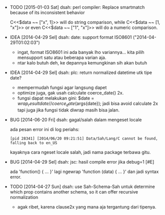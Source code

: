 * TODO [2015-01-03 Sat] dsah: perl compiler: Replace smartmatch because of its inconsistent behavior

  C<<$data ~~ ["x", 1]>> will do string comparison, while C<<$data ~~ [1, "x"]>>
  or even C<<$data ~~ ["1", "x"]>> will do a numeric comparison.

* IDEA [2014-04-29 Sel] dsah: date: support format ISO8601 ("2014-04-29T01:02:03")

  - ingat, format ISO8601 ini ada banyak lho variannya... kita pilih mensupport
    satu atau beberapa varian aja.
  - ntar kalo butuh deh, ke depannya kemungkinan sih akan butuh

* IDEA [2014-04-29 Sel] dsah: plc: return normalized datetime utk tipe date?

  - mempermudah fungsi agar langsung dapet
  - optimize juga, gak usah calculate coerce_date() 2x.
  - fungsi dapat melakukan gini: $date = $wrap_result{date} //
    coerce_date($args{date}); jadi bisa avoid calculate 2x tapi juga jika fungsi
    tidak diwrap masih bisa jalan.

* BUG [2014-06-20 Fri] dsah: gagal/salah dalam mengeset locale

  ada pesan error ini di log periahs:
  

      [pid 28341] [2014/06/20 09:21:51] Data/Sah/Lang/C cannot be found, falling back to en_US
  
  kayaknya cara ngeset locale salah, jadi nama package terbawa gitu.

* BUG [2014-04-29 Sel] dsah: jsc: hasil compile error jika debug=1 [#E]

  ada 'function() { ... }' lagi ngewrap 'function (data) { ... }' dan jadi syntax
  error.

* TODO [2014-04-27 Sun] dsah: use Sah-Schema-Sah untuk determine which prop contains another schema, so it can offer recursive normalization

  - agak ribet, karena clause2x yang mana aja tergantung dari tipenya.
